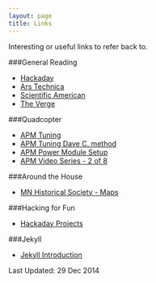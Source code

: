 ```yaml
---
layout: page
title: Links
---
```


Interesting or useful links to refer back to.

###General Reading
* [Hackaday](http://hackaday.com/)
* [Ars Technica](http://arstechnica.com/)
* [Scientific American](http://www.scientificamerican.com/)
* [The Verge](http://www.theverge.com/)


###Quadcopter
* [APM Tuning](http://copter.ardupilot.com/wiki/tuning/)
* [APM Tuning Dave C. method](http://diydrones.com/forum/topics/arducopter-tuning-guide)
* [APM Power Module Setup](http://copter.ardupilot.com/wiki/common-measuring-battery-voltage-and-current-consumption-with-apm/)
* [APM Video Series - 2 of 8](https://www.youtube.com/watch?v=TS4OWAcfAQY)


###Around the House
* [MN Historical Society - Maps](http://collections.mnhs.org/maps/)


###Hacking for Fun
* [Hackaday Projects](http://hackaday.io/projects)


###Jekyll
* [Jekyll Introduction](http://jekyllbootstrap.com/usage/jekyll-quick-start.html)


Last Updated: 29 Dec 2014